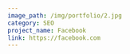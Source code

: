 ```yaml
---
image_path: /img/portfolio/2.jpg
category: SEO
project_name: Facebook
link: https://facebook.com
---
```

